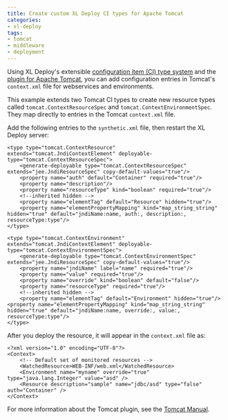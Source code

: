 ```yaml
---
title: Create custom XL Deploy CI types for Apache Tomcat
categories:
- xl-deploy
tags:
- tomcat
- middleware
- deployment
---
```


Using XL Deploy's extensible [configuration item (CI) type system](http://docs.xebialabs.com/releases/latest/xl-deploy/referencemanual.html#type-system) and the [plugin for Apache Tomcat](http://docs.xebialabs.com/releases/latest/tomcat-plugin/tomcatPluginManual.html), you can add configuration entries in Tomcat's `context.xml` file for webservices and environments. 

This example extends two Tomcat CI types to create new resource types called `tomcat.ContextResourceSpec` and `tomcat.ContextEnvironmentSpec`. They map directly to entries in the Tomcat `context.xml` file.

Add the following entries to the `synthetic.xml` file, then restart the XL Deploy server:

    <type type="tomcat.ContextResource" extends="tomcat.JndiContextElement" deployable-type="tomcat.ContextResourceSpec"> 
        <generate-deployable type="tomcat.ContextResourceSpec" extends="jee.JndiResourceSpec" copy-default-values="true"/> 
        <property name="auth" default="Container" required="true"/> 
        <property name="description"/> 
        <property name="resourceType" kind="boolean" required="true"/>
        <!--inherited hidden --> 
        <property name="elementTag" default="Resource" hidden="true"/> 
        <property name="elementPropertyMapping" kind="map_string_string" hidden="true" default="jndiName:name, auth:, description:, resourceType:type"/> 
    </type>

    <type type="tomcat.ContextEnvironment" extends="tomcat.JndiContextElement" deployable-type="tomcat.ContextEnvironmentSpec"> 
        <generate-deployable type="tomcat.ContextEnvironmentSpec" extends="jee.JndiResourceSpec" copy-default-values="true"/>
        <property name="jndiName" label="name" required="true"/> 
        <property name="value" required="true"/> 
        <property name="override" kind="boolean" default="false"/> 
        <property name="resourceType" required="true"/>
        <!--inherited hidden --> 
        <property name="elementTag" default="Environment" hidden="true"/> <property name="elementPropertyMapping" kind="map_string_string" hidden="true" default="jndiName:name, override:, value:, resourceType:type"/>
    </type> 

After you deploy the resource, it will appear in the `context.xml` file as: 

    <?xml version="1.0" encoding="UTF-8"?>
    <Context>
        <!-- Default set of monitored resources -->
        <WatchedResource>WEB-INF/web.xml</WatchedResource>
        <Environment name="myname" override="true" type="java.lang.Integer" value="asd" />
        <Resource description="sample" name="jdbc/asd" type="false" auth="Container" />
    </Context>

For more information about the Tomcat plugin, see the [Tomcat Manual](http://docs.xebialabs.com/releases/latest/tomcat-plugin/tomcatPluginManual.html).